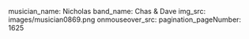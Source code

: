 musician_name: Nicholas
band_name: Chas &amp; Dave
img_src: images/musician0869.png
onmouseover_src: 
pagination_pageNumber: 1625